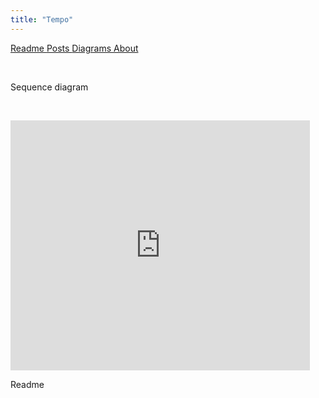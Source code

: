 ```yaml
---
title: "Tempo"
---
```

<div>
  <a href=https://kotano.github.io/Tempo/readme>
    <span>
      Readme
    </span>
  </a>

  <a href=https://kotano.github.io/Tempo/posts>
    <span>
      Posts
    </span>
  </a>

  <a href=https://kotano.github.io/Tempo/docs/diagrams>
  <span>
    Diagrams
  </span>
  </a>

  <a href=https://kotano.github.io/Tempo/about>
    <span>
      About
    </span>
  </a>
</div>


<p>&nbsp;</p>
<p>Sequence diagram</p>
<p>&nbsp;</p>
<div id="list">
  <p><iframe src="https://kotano.github.io/Tempo/docs/diagrams/Sequence_diagram.txt" frameborder="0" height="400"
      width="95%"></iframe></p>
</div>

<object data="./README.md" width="300" height="200">
Readme
</object>

